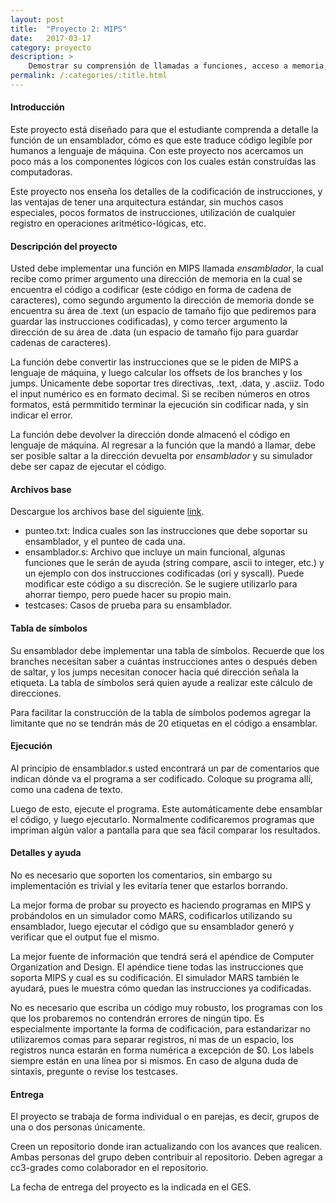 ```yaml
---
layout: post
title:  "Proyecto 2: MIPS"
date:   2017-03-17
category: proyecto
description: >
    Demostrar su comprensión de llamadas a funciones, acceso a memoria, y codificación de instrucciones, al implementar un ensamblador para MIPS.
permalink: /:categories/:title.html
---
```


#### Introducción

Este proyecto está diseñado para que el estudiante comprenda a detalle la función de un ensamblador, cómo es que este traduce código legible por humanos a lenguaje de máquina. Con este proyecto nos acercamos un poco más a los componentes lógicos con los cuales están construídas las computadoras.

Este proyecto nos enseña los detalles de la codificación de instrucciones, y las ventajas de tener una arquitectura estándar, sin muchos casos especiales, pocos formatos de instrucciones, utilización de cualquier registro en operaciones aritmético-lógicas, etc.

#### Descripción del proyecto

Usted debe implementar una función en MIPS llamada *ensamblador*, la cual recibe como primer argumento una dirección de memoria en la cual se encuentra el código a codificar (este código en forma de cadena de caracteres), como segundo argumento la dirección de memoria donde se encuentra su área de .text (un espacio de tamaño fijo que pediremos para guardar las instrucciones codificadas), y como tercer argumento la dirección de su área de .data (un espacio de tamaño fijo para guardar cadenas de caracteres).

La función debe convertir las instrucciones que se le piden de MIPS a lenguaje de máquina, y luego calcular los offsets de los branches y los jumps. Únicamente debe soportar tres directivas, .text, .data, y .asciiz. Todo el input numérico es en formato decimal. Si se reciben números en otros formatos, está permmitido terminar la ejecución sin codificar nada, y sin indicar el error.

La función debe devolver la dirección donde almacenó el código en lenguaje de máquina. Al regresar a la función que la mandó a llamar, debe ser posible saltar a la dirección devuelta por *ensamblador* y su simulador debe ser capaz de ejecutar el código.

#### Archivos base

Descargue los archivos base del siguiente [link](https://drive.google.com/file/d/0Byz-R0iYOs4fV3gyZE1uSGNLeGc/view?usp=sharing).

* punteo.txt: Indica cuales son las instrucciones que debe soportar su ensamblador, y el punteo de cada una.
* ensamblador.s: Archivo que incluye un main funcional, algunas funciones que le serán de ayuda (string compare, ascii to integer, etc.) y un ejemplo con dos instrucciones codificadas (ori y syscall). Puede modificar este código a su discreción. Se le sugiere utilizarlo para ahorrar tiempo, pero puede hacer su propio main.
* testcases: Casos de prueba para su ensamblador.

#### Tabla de símbolos

Su ensamblador debe implementar una tabla de símbolos. Recuerde que los branches necesitan saber a cuántas instrucciones antes o después deben de saltar, y los jumps necesitan conocer hacia qué dirección señala la etiqueta. La tabla de símbolos será quien ayude a realizar este cálculo de direcciones.

Para facilitar la construcción de la tabla de símbolos podemos agregar la limitante que no se tendrán más de 20 etiquetas en el código a ensamblar.

#### Ejecución

Al principio de ensamblador.s usted encontrará un par de comentarios que indican dónde va el programa a ser codificado. Coloque su programa allí, como una cadena de texto.

Luego de esto, ejecute el programa. Este automáticamente debe ensamblar el código, y luego ejecutarlo. Normalmente codificaremos programas que impriman algún valor a pantalla para que sea fácil comparar los resultados.

#### Detalles y ayuda

No es necesario que soporten los comentarios, sin embargo su implementación es trivial y les evitaría tener que estarlos borrando.

La mejor forma de probar su proyecto es haciendo programas en MIPS y probándolos en un simulador como MARS, codificarlos utilizando su ensamblador, luego ejecutar el código que su ensamblador generó y verificar que el output fue el mismo.

La mejor fuente de información que tendrá será el apéndice de Computer Organization and Design. El apéndice tiene todas las instrucciones que soporta MIPS y cual es su codificación. El simulador MARS también le ayudará, pues le muestra cómo quedan las instrucciones ya codificadas.

No es necesario que escriba un código muy robusto, los programas con los que los probaremos no contendrán errores de ningún tipo. Es especialmente importante la forma de codificación, para estandarizar no utilizaremos comas para separar registros, ni mas de un espacio, los registros nunca estarán en forma numérica a excepción de $0. Los labels siempre están en una línea por si mismos. En caso de alguna duda de sintaxis, pregunte o revise los testcases.

#### Entrega

El proyecto se trabaja de forma individual o en parejas, es decir, grupos de una o dos personas únicamente.

Creen un repositorio donde iran actualizando con los avances que realicen. Ambas personas del grupo deben contribuir al repositorio. Deben agregar a cc3-grades como colaborador en el repositorio.

La fecha de entrega del proyecto es la indicada en el GES.
